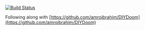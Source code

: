 [![Build Status](https://drone.ljones.dev/api/badges/luke/diir-doom/status.svg)](https://drone.ljones.dev/luke/diir-doom)

Following along with [https://github.com/amroibrahim/DIYDoom](https://github.com/amroibrahim/DIYDoom)
